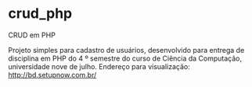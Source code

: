 # crud_php
CRUD em PHP 

Projeto simples para cadastro de usuários, desenvolvido para entrega de disciplina em PHP do 4 º semestre do curso de Ciência da Computação, universidade nove de julho. 
Endereço para visualização: http://bd.setupnow.com.br/
